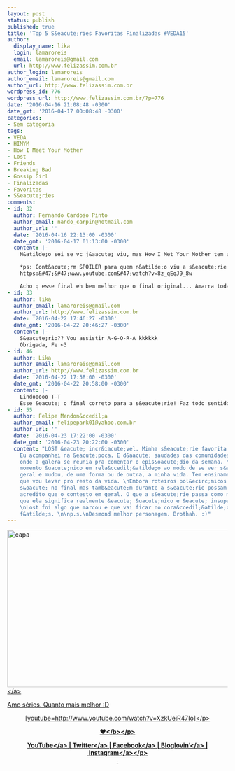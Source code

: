 ```yaml
---
layout: post
status: publish
published: true
title: 'Top 5 S&eacute;ries Favoritas Finalizadas #VEDA15'
author:
  display_name: lika
  login: lamaroreis
  email: lamaroreis@gmail.com
  url: http://www.felizassim.com.br
author_login: lamaroreis
author_email: lamaroreis@gmail.com
author_url: http://www.felizassim.com.br
wordpress_id: 776
wordpress_url: http://www.felizassim.com.br/?p=776
date: '2016-04-16 21:08:48 -0300'
date_gmt: '2016-04-17 00:08:48 -0300'
categories:
- Sem categoria
tags:
- VEDA
- HIMYM
- How I Meet Your Mother
- Lost
- Friends
- Breaking Bad
- Gossip Girl
- Finalizadas
- Favoritas
- S&eacute;ries
comments:
- id: 32
  author: Fernando Cardoso Pinto
  author_email: nando_carpin@hotmail.com
  author_url: ''
  date: '2016-04-16 22:13:00 -0300'
  date_gmt: '2016-04-17 01:13:00 -0300'
  content: |-
    N&atilde;o sei se vc j&aacute; viu, mas How I Met Your Mother tem um final alternativo Oficial (Lan&ccedil;ado no DVD da &uacute;ltima temporada)

    *ps: Cont&acute;rm SPOILER para quem n&atilde;o viu a s&eacute;rie
    https:&#47;&#47;www.youtube.com&#47;watch?v=8z_qEqJ9_8w

    Acho q esse final eh bem melhor que o final original... Amarra todas as pontas e mostras pq ele levou 9 temporadas pra contar como conheceu a m&atilde;e... e que todos os fatos, desde o primeiro ep realmente foram cruciais pra ele ter conhecido a m&atilde;e...
- id: 33
  author: lika
  author_email: lamaroreis@gmail.com
  author_url: http://www.felizassim.com.br
  date: '2016-04-22 17:46:27 -0300'
  date_gmt: '2016-04-22 20:46:27 -0300'
  content: |-
    S&eacute;rio?? Vou assistir A-G-O-R-A kkkkkk
    Obrigada, Fe <3
- id: 46
  author: Lika
  author_email: lamaroreis@gmail.com
  author_url: http://www.felizassim.com.br
  date: '2016-04-22 17:58:00 -0300'
  date_gmt: '2016-04-22 20:58:00 -0300'
  content: |-
    Lindooooo T-T
    Esse &eacute; o final correto para a s&eacute;rie! Faz todo sentido! Todo esfor&ccedil;o!!
- id: 55
  author: Felipe Mendon&ccedil;a
  author_email: felipepark01@yahoo.com.br
  author_url: ''
  date: '2016-04-23 17:22:00 -0300'
  date_gmt: '2016-04-23 20:22:00 -0300'
  content: "LOST &eacute; incr&iacute;vel. Minha s&eacute;rie favorita desde sempre.
    Eu acompanhei na &eacute;poca. E d&aacute; saudades das comunidades do velho Orkut
    onde a galera se reunia pra comentar o epis&oacute;dio da semana. \nLOST foi um
    momento &uacute;nico em rela&ccedil;&atilde;o ao modo de se ver s&eacute;rie em
    geral e mudou, de uma forma ou de outra, a minha vida. Tem ensinamentos l&aacute;
    que vou levar pro resto da vida. \nEmbora roteiros pol&ecirc;micos n&atilde;o
    s&oacute; no final mas tamb&eacute;m durante a s&eacute;rie possam desanimar alguns,
    acredito que o contesto em geral. O que a s&eacute;rie passa como mensagem e o
    que ela significa realmente &eacute; &uacute;nico e &eacute; insuper&aacute;vel.
    \nLost foi algo que marcou e que vai ficar no cora&ccedil;&atilde;o dos verdadeiros
    f&atilde;s. \n\np.s.\nDesmond melhor personagem. Brothah. :)"
---
```

<p><a href="http:&#47;&#47;www.felizassim.com.br&#47;wp-content&#47;uploads&#47;2016&#47;04&#47;capa15.jpg"><img class="aligncenter size-large wp-image-777" src="http:&#47;&#47;www.felizassim.com.br&#47;wp-content&#47;uploads&#47;2016&#47;04&#47;capa15-1024x576.jpg" alt="capa" width="640" height="360" &#47;><&#47;a></p>
<p>Amo s&eacute;ries. Quanto mais melhor :D</p>
<p style="text-align: center;">[youtube=http:&#47;&#47;www.youtube.com&#47;watch?v=XzkUejR47Io]<&#47;p></p>
<p style="text-align: center;"><b>&hearts;<&#47;b><&#47;p></p>
<p style="text-align: center;"><a href="https:&#47;&#47;www.youtube.com&#47;channel&#47;UCTk3xkOSzWzf8Ba-wJN8jDA" target="_blank">YouTube<&#47;a> |&nbsp;<a href="https:&#47;&#47;twitter.com&#47;pocketlika" target="_blank">Twitter<&#47;a>&nbsp;|&nbsp;<a href="http:&#47;&#47;www.facebook.com&#47;blogfelizassim" target="_blank">Facebook<&#47;a>&nbsp;|&nbsp;<a href="https:&#47;&#47;www.bloglovin.com&#47;blogs&#47;feliz-assim-14224049" target="_blank">Bloglovin&rsquo;<&#47;a>&nbsp;|&nbsp;<a href="http:&#47;&#47;instagram.com&#47;pocketlika" target="_blank">Instagram<&#47;a><&#47;p><br />
&nbsp;</p>
